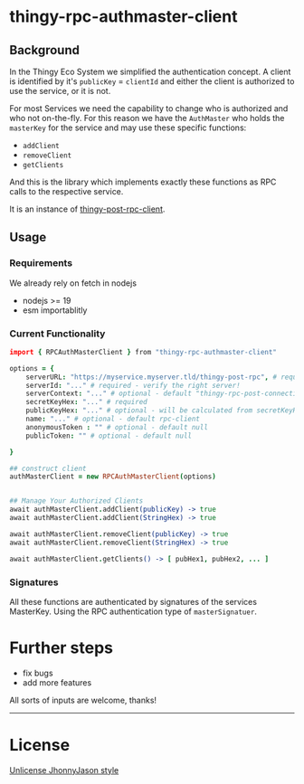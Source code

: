 # thingy-rpc-authmaster-client


## Background
In the Thingy Eco System we simplified the authentication concept. 
A client is identified by it's `publicKey`  = `clientId` and either the client is authorized to use the service, or it is not.

For most Services we need the capability to change who is authorized and who not on-the-fly.
For this reason we have the `AuthMaster`  who holds the `masterKey` for the service and may use these specific functions:

- `addClient`
- `removeClient`
- `getClients`

And this is the library which implements exactly these functions as RPC calls to the respective service.

It is an instance of [thingy-post-rpc-client](https://www.npmjs.com/package/thingy-post-rpc-client).

## Usage
### Requirements
We already rely on fetch in nodejs
- nodejs >= 19
- esm importablitly

### Current Functionality
```coffeescript
import { RPCAuthMasterClient } from "thingy-rpc-authmaster-client"

options = {
    serverURL: "https://myservice.myserver.tld/thingy-post-rpc", # required
    serverId: "..." # required - verify the right server!
    serverContext: "..." # optional - default "thingy-rpc-post-connection"
    secretKeyHex: "..." # required
    publicKeyHex: "..." # optional - will be calculated from secretKeyHex
    name: "..." # optional - default rpc-client
    anonymousToken : "" # optional - default null
    publicToken: "" # optional - default null

}

## construct client
authMasterClient = new RPCAuthMasterClient(options)


## Manage Your Authorized Clients
await authMasterClient.addClient(publicKey) -> true
await authMasterClient.addClient(StringHex) -> true

await authMasterClient.removeClient(publicKey) -> true
await authMasterClient.removeClient(StringHex) -> true

await authMasterClient.getClients() -> [ pubHex1, pubHex2, ... ]

```

### Signatures
All these functions are authenticated by signatures of the services MasterKey.
Using the RPC authentication type of `masterSignatuer`.


# Further steps

- fix bugs
- add more features


All sorts of inputs are welcome, thanks!

---

# License
[Unlicense JhonnyJason style](https://hackmd.io/nCpLO3gxRlSmKVG3Zxy2hA?view)

